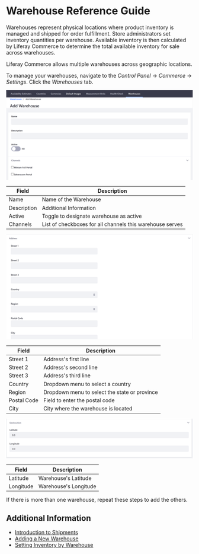 # Warehouse Reference Guide

Warehouses represent physical locations where product inventory is managed and shipped for order fulfillment. Store administrators set inventory quantities per warehouse. Available inventory is then calculated by Liferay Commerce to determine the total available inventory for sale across warehouses.

Liferay Commerce allows multiple warehouses across geographic locations.

To manage your warehouses, navigate to the _Control Panel_ → _Commerce_ → _Settings_. Click the _Warehouses_ tab.

![Adding a Warehouse](./warehouse-reference-guide/images/01.png)

| Field | Description |
| --- | --- |
| Name | Name of the Warehouse |
| Description | Additional Information |
| Active | Toggle to designate warehouse as active |
| Channels | List of checkboxes for all channels this warehouse serves |

![Adding the Warehouse's Address](./warehouse-reference-guide/images/02.png)

| Field | Description |
| --- | --- |
| Street 1 | Address's first line |
| Street 2 | Address's second line |
| Street 3 | Address's third line |
| Country | Dropdown menu to select a country |
| Region | Dropdown menu to select the state or province |
| Postal Code | Field to enter the postal code |
| City | City where the warehouse is located |

![Setting the warehouse's geolocation](./warehouse-reference-guide/images/03.png)

| Field | Description |
| --- | --- |
| Latitude | Warehouse's Latitude |
| Longitude | Warehouse's Longitude |

If there is more than one warehouse, repeat these steps to add the others.

## Additional Information

* [Introduction to Shipments](../orders-and-fulfillment/introduction-to-shipments.md)
* [Adding a New Warehouse](../managing-a-catalog/adding-a-new-warehouse.md)
* [Setting Inventory by Warehouse](./setting-inventory-by-warehouse.md)
